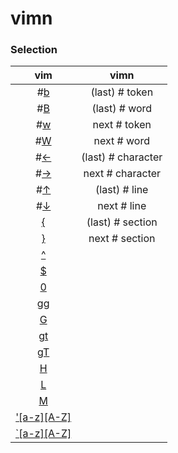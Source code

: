vimn
====

### Selection

| vim | vimn |
|:---:|:----:|
| #[b](http://vimhelp.appspot.com/motion.txt.html#b) | (last) # token |
| #[B](http://vimhelp.appspot.com/motion.txt.html#B) | (last) # word |
| #[w](http://vimhelp.appspot.com/motion.txt.html#w) | next # token |
| #[W](http://vimhelp.appspot.com/motion.txt.html#W) | next # word |
| #[←](http://vimhelp.appspot.com/motion.txt.html#h) | (last) # character |
| #[→](http://vimhelp.appspot.com/motion.txt.html#l) | next # character |
| #[↑](http://vimhelp.appspot.com/motion.txt.html#k) | (last) # line |
| #[↓](http://vimhelp.appspot.com/motion.txt.html#j) | next # line |
| [{](http://vimhelp.appspot.com/motion.txt.html#%7B) | (last) # section |
| [}](http://vimhelp.appspot.com/motion.txt.html#%7D) | next # section |
| [^](http://vimhelp.appspot.com/motion.txt.html#%5E) | |
| [$](http://vimhelp.appspot.com/motion.txt.html#%24) | |
| [0](http://vimhelp.appspot.com/motion.txt.html#0) | |
| [gg](http://vimhelp.appspot.com/motion.txt.html#gg) | |
| [G](http://vimhelp.appspot.com/motion.txt.html#G) | |
| [gt](http://vimhelp.appspot.com/tabpage.txt.html#gt) | |
| [gT](http://vimhelp.appspot.com/tabpage.txt.html#gT) | |
| [H](http://vimhelp.appspot.com/motion.txt.html#H) | |
| [L](http://vimhelp.appspot.com/motion.txt.html#L) | |
| [M](http://vimhelp.appspot.com/motion.txt.html#M) | |
| ['[a-z][A-Z]](http://vimhelp.appspot.com/motion.txt.html#%27) | |
| [`[a-z][A-Z]](http://vimhelp.appspot.com/motion.txt.html#%27) | |

